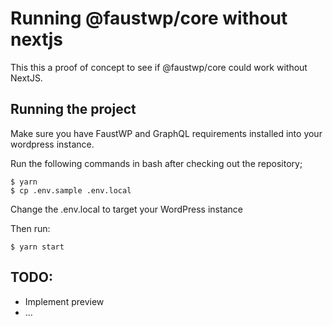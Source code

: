 # Running @faustwp/core without nextjs

This this a proof of concept to see if @faustwp/core could work without NextJS.

## Running the project

Make sure you have FaustWP and GraphQL requirements installed into your wordpress instance.

Run the following commands in bash after checking out the repository;

```
$ yarn
$ cp .env.sample .env.local
```

Change the .env.local to target your WordPress instance

Then run:

`$ yarn start`


## TODO:
- Implement preview
- ...